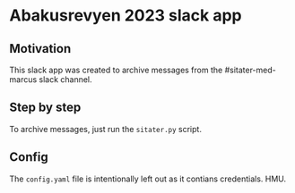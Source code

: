 # Abakusrevyen 2023 slack app
## Motivation
This slack app was created to archive messages from the #sitater-med-marcus slack channel.

## Step by step
To archive messages, just run the `sitater.py` script.

## Config
The `config.yaml` file is intentionally left out as it contians credentials. HMU.